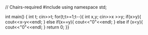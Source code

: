 // Chairs-required
#include <iostream>
using namespace std;

int main() {
	int t;
	cin>>t;
	for(t;t>=1;t--){
	    int x,y;
	    cin>>x >>y;
	    if(x>y){
	        cout<<x-y<<endl;
	    }
	    else if(x==y){
	        cout<<"0"<<endl;
	    }
	    else if (x<y){
	        cout<<"0"<<endl;
	    }
	return 0;
}}
